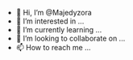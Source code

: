 - 👋 Hi, I’m @Majedyzora
- 👀 I’m interested in ...
- 🌱 I’m currently learning ...
- 💞️ I’m looking to collaborate on ...
- 📫 How to reach me ...

<!---
Majedyzora/Majedyzora is a ✨ special ✨ repository because its `README.md` (this file) appears on your GitHub profile.
You can click the Preview link to take a look at your changes.
--->
